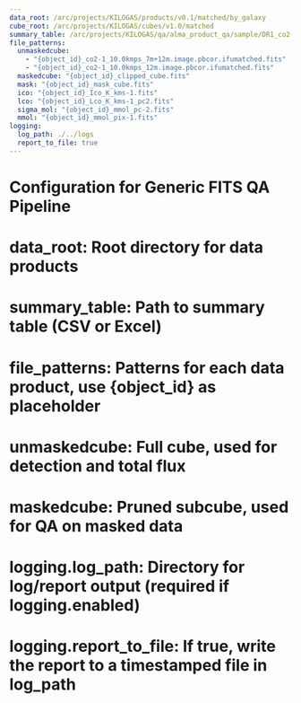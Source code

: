 ```yaml
---
data_root: /arc/projects/KILOGAS/products/v0.1/matched/by_galaxy
cube_root: /arc/projects/KILOGAS/cubes/v1.0/matched
summary_table: /arc/projects/KILOGAS/qa/alma_product_qa/sample/DR1_co2-1_10.0kmps_DP_QA0_simple.csv
file_patterns:
  unmaskedcube:
    - "{object_id}_co2-1_10.0kmps_7m+12m.image.pbcor.ifumatched.fits"
    - "{object_id}_co2-1_10.0kmps_12m.image.pbcor.ifumatched.fits"
  maskedcube: "{object_id}_clipped_cube.fits"
  mask: "{object_id}_mask_cube.fits"
  ico: "{object_id}_Ico_K_kms-1.fits"
  lco: "{object_id}_Lco_K_kms-1_pc2.fits"
  sigma_mol: "{object_id}_mmol_pc-2.fits"
  mmol: "{object_id}_mmol_pix-1.fits"
logging:
  log_path: ./../logs
  report_to_file: true
---
```

# Configuration for Generic FITS QA Pipeline
#
# data_root: Root directory for data products
# summary_table: Path to summary table (CSV or Excel)
# file_patterns: Patterns for each data product, use {object_id} as placeholder
#   unmaskedcube: Full cube, used for detection and total flux
#   maskedcube: Pruned subcube, used for QA on masked data
# logging.log_path: Directory for log/report output (required if logging.enabled)
# logging.report_to_file: If true, write the report to a timestamped file in log_path 